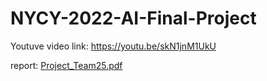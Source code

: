 # NYCY-2022-AI-Final-Project
Youtuve video link: https://youtu.be/skN1jnM1UkU 

report: [Project_Team25.pdf](https://github.com/HopePei/NYCY-2022-AI-Final-Project/files/8901757/Project_Team25.pdf)
